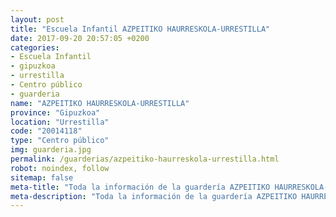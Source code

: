 ```yaml
---
layout: post
title: "Escuela Infantil AZPEITIKO HAURRESKOLA-URRESTILLA"
date: 2017-09-20 20:57:05 +0200
categories:
- Escuela Infantil
- gipuzkoa
- urrestilla
- Centro público
- guarderia
name: "AZPEITIKO HAURRESKOLA-URRESTILLA"
province: "Gipuzkoa"
location: "Urrestilla"
code: "20014118"
type: "Centro público"
img: guarderia.jpg
permalink: /guarderias/azpeitiko-haurreskola-urrestilla.html
robot: noindex, follow
sitemap: false
meta-title: "Toda la información de la guardería AZPEITIKO HAURRESKOLA-URRESTILLA"
meta-description: "Toda la información de la guardería AZPEITIKO HAURRESKOLA-URRESTILLA"
---
```

